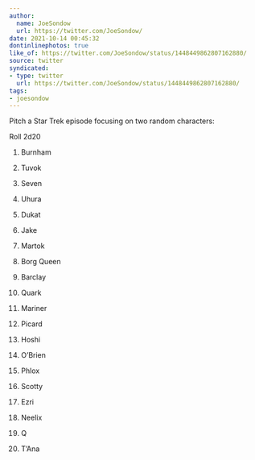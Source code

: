 ```yaml
---
author:
  name: JoeSondow
  url: https://twitter.com/JoeSondow/
date: 2021-10-14 00:45:32
dontinlinephotos: true
like_of: https://twitter.com/JoeSondow/status/1448449862807162880/
source: twitter
syndicated:
- type: twitter
  url: https://twitter.com/JoeSondow/status/1448449862807162880/
tags:
- joesondow
---
```


Pitch a Star Trek episode focusing on two random characters:



Roll 2d20



1. Burnham

2. Tuvok

3. Seven

4. Uhura

5. Dukat

6. Jake

7. Martok

8. Borg Queen

9. Barclay

10. Quark

11. Mariner

12. Picard

13. Hoshi 

14. O’Brien

15. Phlox

16. Scotty

17. Ezri

18. Neelix

19. Q

20. T’Ana
